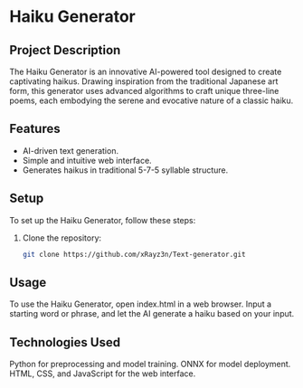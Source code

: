 # Haiku Generator

## Project Description
The Haiku Generator is an innovative AI-powered tool designed to create captivating haikus. Drawing inspiration from the traditional Japanese art form, this generator uses advanced algorithms to craft unique three-line poems, each embodying the serene and evocative nature of a classic haiku.

## Features
- AI-driven text generation.
- Simple and intuitive web interface.
- Generates haikus in traditional 5-7-5 syllable structure.

## Setup
To set up the Haiku Generator, follow these steps:

1. Clone the repository:
   ```bash
   git clone https://github.com/xRayz3n/Text-generator.git
   ```
## Usage
To use the Haiku Generator, open index.html in a web browser. Input a starting word or phrase, and let the AI generate a haiku based on your input.

## Technologies Used
Python for preprocessing and model training.
ONNX for model deployment.
HTML, CSS, and JavaScript for the web interface.

